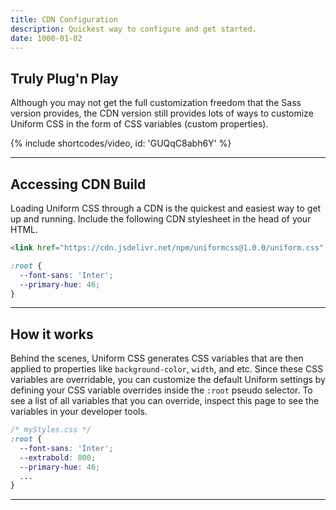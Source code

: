 ```yaml
---
title: CDN Configuration
description: Quickest way to configure and get started.
date: 1000-01-02
---
```


## Truly Plug'n Play

Although you may not get the full customization freedom that the Sass version provides, the CDN version still provides lots of ways to customize Uniform CSS in the form of CSS variables (custom properties).

{% include shortcodes/video, id: 'GUQqC8abh6Y' %}

---

## Accessing CDN Build

Loading Uniform CSS through a CDN is the quickest and easiest way to get up and running. Include the following CDN stylesheet in the head of your HTML.

```html
<link href="https://cdn.jsdelivr.net/npm/uniformcss@1.0.0/uniform.css" rel="stylesheet">
```

```css
:root {
  --font-sans: 'Inter';
  --primary-hue: 46;
}
```

---

## How it works

Behind the scenes, Uniform CSS generates CSS variables that are then applied to properties like `background-color`, `width`, and etc. Since these CSS variables are overridable, you can customize the default Uniform settings by defining your CSS variable overrides inside the `:root` pseudo selector. To see a list of all variables that you can override, inspect this page to see the variables in your developer tools.

```css
/* myStyles.css */
:root {
  --font-sans: 'Inter';
  --extrabold: 800;
  --primary-hue: 46;
  ...
}
```

---